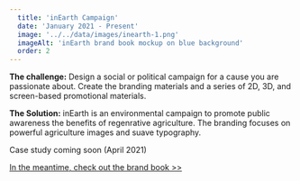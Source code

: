 ```yaml
---
  title: 'inEarth Campaign'
  date: 'January 2021 - Present'
  image: '../../data/images/inearth-1.png'
  imageAlt: 'inEarth brand book mockup on blue background'
  order: 2
---
```


**The challenge:** Design a social or political campaign for a cause you are passionate about. Create the branding materials and a series of 2D, 3D, and screen-based promotional materials.

**The Solution:** inEarth is an environmental campaign to promote public awareness the benefits of regenrative agriculture. The branding focuses on powerful agriculture images and suave typography.

Case study coming soon (April 2021)

[In the meantime, check out the brand book >>](./inearth)
